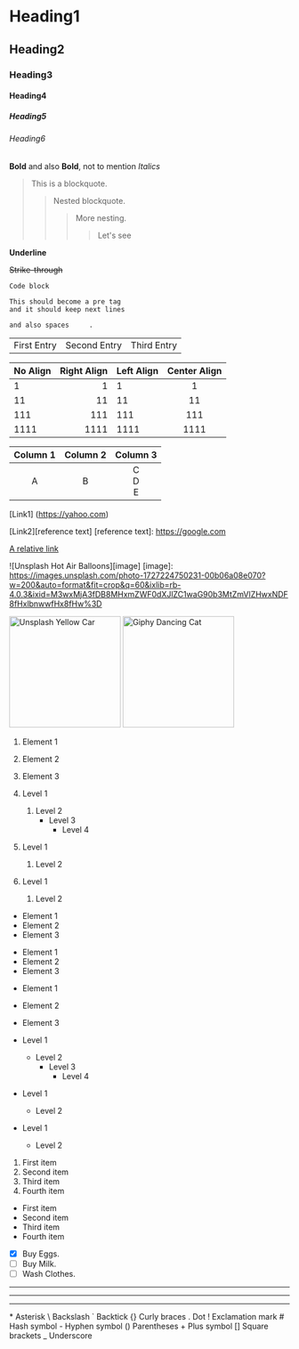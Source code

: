 # Heading1
## Heading2
### Heading3
#### Heading4
##### Heading5
###### Heading6

**Bold** and also **Bold**, not to mention *Italics*

> This is a blockquote.
>> Nested blockquote.
>>> More nesting.
>>>>Let's see

__Underline__

~~Strike-through~~

`Code block`

```
This should become a pre tag
and it should keep next lines

and also spaces     .
```

<table>
<tr>
<td>
First Entry
</td>
<td>
Second Entry
</td>
<td>
Third Entry
</td>
</tr>
</table>

| No Align | Right Align | Left Align | Center Align |
| -------- | -----------:|:---------- |:------------:|
| 1 | 1 | 1 | 1 |
| 11 | 11 | 11 | 11 |
| 111 | 111 | 111 | 111 |
| 1111 | 1111 | 1111 | 1111 |

| Column 1 | Column 2 | Column 3 |
|:--------:|:--------:|:---------------:|
| A | B | C <br> D <br> E |


[Link1] (https://yahoo.com)

[Link2][reference text]
[reference text]: https://google.com

[A relative link](rl.html)


![Unsplash Hot Air Balloons][image]
[image]: https://images.unsplash.com/photo-1727224750231-00b06a08e070?w=200&auto=format&fit=crop&q=60&ixlib=rb-4.0.3&ixid=M3wxMjA3fDB8MHxmZWF0dXJlZC1waG90b3MtZmVlZHwxNDF8fHxlbnwwfHx8fHw%3D

<img alt="Unsplash Yellow Car" height="auto" width="200" src="https://images.unsplash.com/photo-1727257950754-6eaed924eef0?w=600&auto=format&fit=crop&q=60&ixlib=rb-4.0.3&ixid=M3wxMjA3fDB8MHxmZWF0dXJlZC1waG90b3MtZmVlZHwxNDZ8fHxlbnwwfHx8fHw%3D">

<img alt="Giphy Dancing Cat" height="auto" width="200" src="https://media1.giphy.com/media/v1.Y2lkPTc5MGI3NjExdmJ0Znp6em41anJjanZzNmNmenEzYzMybGtybmRoN2x0b211eXZyOCZlcD12MV9naWZzX3NlYXJjaCZjdD1n/IRFQYGCokErS0/giphy.webp">

1. Element 1
2. Element 2
3. Element 3

1. Level 1
    1. Level 2
        - Level 3
            - Level 4
2. Level 1
    1. Level 2
3. Level 1
    1. Level 2


* Element 1
* Element 2
* Element 3


+ Element 1
+ Element 2
+ Element 3

- Element 1
- Element 2
- Element 3


- Level 1
    - Level 2
        - Level 3
            - Level 4
- Level 1
    - Level 2
- Level 1
    - Level 2

<ol>
<li>First item</li>
<li>Second item</li>
<li>Third item</li>
<li>Fourth item</li>
</ol>

<ul>
<li>First item</li>
<li>Second item</li>
<li>Third item</li>
<li>Fourth item</li>
</ul>

- [x] Buy Eggs.
- [ ] Buy Milk.
- [ ] Wash Clothes.

---
***
___

<!-- This is a comment. -->

\* Asterisk
\\ Backslash
\` Backtick
\{} Curly braces
\. Dot
\! Exclamation mark
\# Hash symbol
\- Hyphen symbol
\() Parentheses
\+ Plus symbol
\[] Square brackets
\_ Underscore

